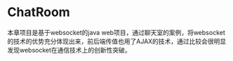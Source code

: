# ChatRoom

本章项目是基于websocket的java web项目，通过聊天室的案例，将websocket的技术的优势充分体现出来，前后端传值也用了AJAX的技术，通过比较会很明显发现websocket在通信技术上的创新性突破。
